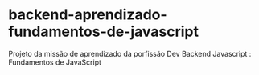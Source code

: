 # backend-aprendizado-fundamentos-de-javascript
Projeto da missão de aprendizado da porfissão Dev Backend Javascript : Fundamentos de JavaScript
